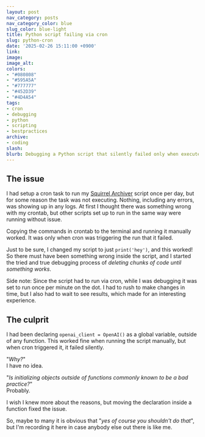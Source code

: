 ```yaml
---
layout: post
nav_category: posts
nav_category_color: blue
slug_color: blue-light
title: Python script failing via cron
slug: python-cron
date: '2025-02-26 15:11:00 +0900'
link:
image:
image_alt:
colors:
- "#080808"
- "#595A5A"
- "#777777"
- "#452D39"
- "#4D4A54"
tags:
- cron
- debugging
- python
- scripting
- bestpractices
archive:
- coding
slash:
blurb: Debugging a Python script that silently failed only when executed via cron.
---
```


## The issue

I had setup a cron task to run my [Squirrel Archiver](/2025/01/09/squirrel-archive-webpages-so-i-can-find-them-again.html) script once per day, but for some reason the task was not executing. Nothing, including any errors, was showing up in any logs. At first I thought there was something wrong with my crontab, but other scripts set up to run in the same way were running without issue.

Copying the commands in crontab to the terminal and running it manually worked. It was only when cron was triggering the run that it failed.

Just to be sure, I changed my script to just `print('hey')`, and this worked! So there must have been something wrong inside the script, and I started the tried and true debugging process of _deleting chunks of code until something works_.

Side note: Since the script had to run via cron, while I was debugging it was set to run once per minute on the dot. I had to rush to make changes in time, but I also had to wait to see results, which made for an interesting experience.

## The culprit

I had been declaring `openai_client = OpenAI()` as a global variable, outside of any function. This worked fine when running the script manually, but when cron triggered it, it failed silently. 

"_Why?_"  
I have no idea.  

"_Is initializing objects outside of functions commonly known to be a bad practice?_"  
Probably. 

I wish I knew more about the reasons, but moving the declaration inside a function fixed the issue.

So, maybe to many it is obvious that "_yes of course you shouldn't do that_", but I'm recording it here in case anybody else out there is like me.
